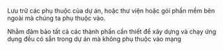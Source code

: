 Lưu trữ các phụ thuộc của dự án, hoặc thư viện hoặc gói phần mềm bên ngoài mà chúng ta phụ thuộc vào.

Nhằm đảm bảo tất cả các thành phần cần thiết để xây dựng và chạy ứng dụng đều có sẵn trong dự án mà không phụ thuộc vào mạng